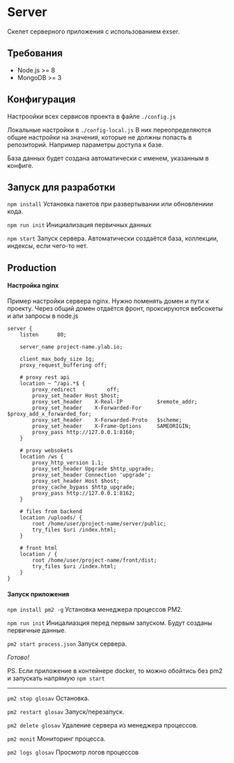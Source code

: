 # Server

Скелет серверного приложения с использованием exser.

## Требования

- Node.js >= 8
- MongoDB >= 3

## Конфигурация

Настроойки всех сервисов проекта в файле `./config.js`

Локальные настройки в `./config-local.js` В них переопределяются общие настройки на значения,
которые не должны попасть в репозиторий. Например параметры доступа к базе.

База данных будет создана автоматически с именем, указанным в конфиге.

## Запуск для разработки

`npm install` Установка пакетов при развертывании или обновлениии кода.

`npm run init` Инициализация первичных данных

`npm start` Запуск сервера. Автоматически создаётся база, коллекции, индексы, если чего-то нет.

## Production

#### Настройка nginx

Пример настройки сервера nginx. Нужно поменять домен и пути к проекту.
Через общий домен отдаётся фронт, проксируются вебсокеты и апи запросы в node.js

```
server {
    listen      80;

    server_name project-name.ylab.io;

    client_max_body_size 1g;
    proxy_request_buffering off;

    # proxy rest api
    location ~ ^/api.*$ {
        proxy_redirect          off;
        proxy_set_header Host $host;
        proxy_set_header    X-Real-IP           $remote_addr;
        proxy_set_header    X-Forwarded-For     $proxy_add_x_forwarded_for;
        proxy_set_header    X-Forwarded-Proto   $scheme;
        proxy_set_header    X-Frame-Options     SAMEORIGIN;
        proxy_pass http://127.0.0.1:8160;
    }

    # proxy websokets
    location /ws {
        proxy_http_version 1.1;
        proxy_set_header Upgrade $http_upgrade;
        proxy_set_header Connection 'upgrade';
        proxy_set_header Host $host;
        proxy_cache_bypass $http_upgrade;
        proxy_pass http://127.0.0.1:8162;
    }

    # files from backend
    location /uploads/ {
        root /home/user/project-name/server/public;
        try_files $uri /index.html;
    }

    # front html
    location / {
        root /home/user/project-name/front/dist;
        try_files $uri /index.html;
    }
}
```

#### Запуск приложения

`npm install pm2 -g` Установка менеджера процессов PM2.

`npm run init` Иницалиазция перед первым запуском. Будут созданы первичные данные.

`pm2 start process.json` Запуск сервера.

_Готово!_

PS. Если приложение в контейнере docker, то можно обойтись без pm2 и запускать напрямую `npm start`

---

`pm2 stop glosav` Остановка.

`pm2 restart glosav` Запуск/перезапуск.

`pm2 delete glosav` Удаление сервера из менеджера процессов.

`pm2 monit` Мониторинг процесса.

`pm2 logs glosav` Просмотр логов процессов

